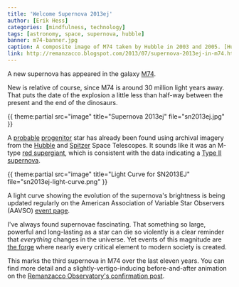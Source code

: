 ```yaml
---
title: 'Welcome Supernova 2013ej'
author: [Erik Hess]
categories: [mindfulness, technology]
tags: [astronomy, space, supernova, hubble]
banner: m74-banner.jpg
caption: A composite image of M74 taken by Hubble in 2003 and 2005. [Hubble Heritage](http://heritage.stsci.edu/2007/41/index.html)
link: http://remanzacco.blogspot.com/2013/07/supernova-2013ej-in-m74.html
---
```


A new supernova has appeared in the galaxy [M74](http://en.wikipedia.org/wiki/Messier_74). 

New is relative of course, since M74 is around 30 million light years away. That puts the date of the explosion a little less than half-way between the present and the end of the dinosaurs.

{{ theme:partial src="image" title="Supernova 2013ej" file="sn2013ej.jpg" }}

A [probable](http://www.astronomerstelegram.org/?read=5229) [progenitor](http://www.astronomerstelegram.org/?read=5230) star has already been found using archival imagery from the [Hubble](http://en.wikipedia.org/wiki/Hubble_Space_Telescope) and [Spitzer](http://en.wikipedia.org/wiki/Spitzer_Space_Telescope) Space Telescopes. It sounds like it was an M-type [red supergiant](http://en.wikipedia.org/wiki/Red_supergiant), which is consistent with the data indicating a [Type II supernova](http://en.wikipedia.org/wiki/Type_II_supernova).

{{ theme:partial src="image" title="Light Curve for SN2013EJ" file="sn2013ej-light-curve.png" }}

A light curve showing the evolution of the supernova's brightness is being updated regularly on the American Association of Variable Star Observers (AAVSO) [event page](http://www.aavso.org/lcg/plot?auid=000-BLC-552&starname=SN%202013EJ&lastdays=30&start=&stop=2456527.06134&obscode=&obscode_symbol=2&obstotals=yes&calendar=calendar&forcetics=&grid=on&visual=on&r=on&bband=on&v=on&pointsize=1&width=800&height=450&mag1=&mag2=&mean=&vmean=).

I've always found supernovae fascinating. That something so large, powerful and long-lasting as a star can die so violently is a clear reminder that *everything* changes in the universe. Yet events of this magnitude are [the forge](http://en.wikipedia.org/wiki/Supernova_nucleosynthesis) where nearly every critical element to modern society is created.

This marks the third supernova in M74 over the last eleven years. You can find more detail and a slightly-vertigo-inducing before-and-after animation on the [Remanzacco Observatory's confirmation post](http://remanzacco.blogspot.com/2013/07/supernova-2013ej-in-m74.html).